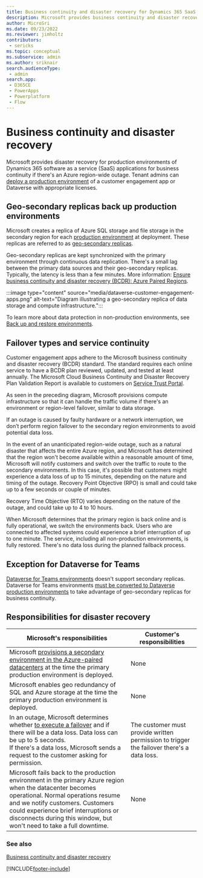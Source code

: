 ```yaml
---
title: Business continuity and disaster recovery for Dynamics 365 SaaS apps
description: Microsoft provides business continuity and disaster recovery for production environments of Dynamics 365 SaaS applications if there's an Azure region-wide outage. 
author: MicroSri
ms.date: 09/23/2022
ms.reviewer: jimholtz
contributors: 
 - sericks 
ms.topic: conceptual
ms.subservice: admin
ms.author: sriknair
search.audienceType: 
 - admin
search.app:
 - D365CE
 - PowerApps
 - Powerplatform
 - Flow
---
```


# Business continuity and disaster recovery

Microsoft provides disaster recovery for production environments of Dynamics 365 software as a service (SaaS) applications for business continuity if there's an Azure region-wide outage. Tenant admins can [deploy a production environment](create-environment.md) of a customer engagement app or Dataverse with appropriate licenses.

## Geo-secondary replicas back up production environments

Microsoft creates a replica of Azure SQL storage and file storage in the secondary region for each [production environment](environments-overview.md) at deployment. These replicas are referred to as [geo-secondary replicas](/azure/best-practices-availability-paired-regions).

Geo-secondary replicas are kept synchronized with the primary environment through continuous data replication. There's a small lag between the primary data sources and their geo-secondary replicas. Typically, the latency is less than a few minutes. More information: [Ensure business continuity and disaster recovery (BCDR): Azure Paired Regions](/azure/best-practices-availability-paired-regions).

:::image type="content" source="media/dataverse-customer-engagement-apps.png" alt-text="Diagram illustrating a geo-secondary replica of data storage and compute infrastructure.":::

To learn more about data protection in non-production environments, see [Back up and restore environments](backup-restore-environments.md).

## Failover types and service continuity

Customer engagement apps adhere to the Microsoft business continuity and disaster recovery (BCDR) standard. The standard requires each online service to have a BCDR plan reviewed, updated, and tested at least annually. The Microsoft Cloud Business Continuity and Disaster Recovery Plan Validation Report is available to customers on [Service Trust Portal](https://aka.ms/stp).

As seen in the preceding diagram, Microsoft provisions compute infrastructure so that it can handle the traffic volume if there's an environment or region-level failover, similar to data storage. 

If an outage is caused by faulty hardware or a network interruption, we don’t perform region failover to the secondary region environments to avoid potential data loss.

In the event of an unanticipated region-wide outage, such as a natural disaster that affects the entire Azure region, and Microsoft has determined that the region won't become available within a reasonable amount of time, Microsoft will notify customers and switch over the traffic to route to the secondary environments. In this case, it's possible that customers might experience a data loss of up to 15 minutes, depending on the nature and timing of the outage. Recovery Point Objective (RPO) is small and could take up to a few seconds or couple of minutes.  

Recovery Time Objective (RTO) varies depending on the nature of the outage, and could take up to 4 to 10 hours.

When Microsoft determines that the primary region is back online and is fully operational, we switch the environments back. Users who are connected to affected systems could experience a brief interruption of up to one minute. The service, including all non-production environments, is fully restored. There's no data loss during the planned failback process.

## Exception for Dataverse for Teams

[Dataverse for Teams environments](about-teams-environment.md) doesn't support secondary replicas. Dataverse for Teams environments [must be converted to Dataverse production environments](about-teams-environment.md#upgrade-process) to take advantage of geo-secondary replicas for business continuity.

## Responsibilities for disaster recovery

| Microsoft's responsibilities | Customer's responsibilities |
| --- | --- |
| Microsoft [provisions a secondary environment in the Azure-paired datacenters](/azure/availability-zones/cross-region-replication-azure) at the time the primary production environment is deployed. | None |
| Microsoft enables geo redundancy of SQL and Azure storage at the time the primary production environment is deployed. | None  |
| In an outage, Microsoft determines whether [to execute a failover](https://azure.microsoft.com/blog/azure-sql-database-geo-restore/) and if there will be a data loss. Data loss can be up to 5 seconds.<br>If there's a data loss, Microsoft sends a request to the customer asking for permission. | The customer must provide written permission to trigger the failover there's a data loss. |
| Microsoft fails back to the production environment in the primary Azure region when the datacenter becomes operational. Normal operations resume and we notify customers. Customers could experience brief interruptions or disconnects during this window, but won't need to take a full downtime. | None |

### See also

[Business continuity and disaster recovery](/dynamics365/fin-ops-core/dev-itpro/sysadmin/business-continuity-disaster-recovery)



[!INCLUDE[footer-include](../includes/footer-banner.md)]
